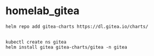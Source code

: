 # homelab_gitea

```
helm repo add gitea-charts https://dl.gitea.io/charts/


kubectl create ns gitea
helm install gitea gitea-charts/gitea -n gitea
```

